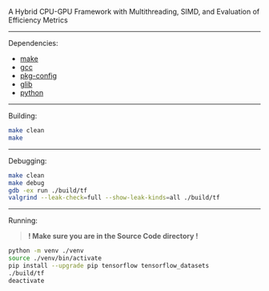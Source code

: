 A Hybrid CPU-GPU Framework with Multithreading, SIMD, and Evaluation of Efficiency Metrics
- - -
Dependencies:
- [make](https://www.gnu.org/software/make/)
- [gcc](https://gcc.gnu.org/)
- [pkg-config](https://freedesktop.org/wiki/Software/pkg-config/)
- [glib](https://docs.gtk.org/glib/)
- [python](https://www.python.org/)
- - -
Building:
```sh
make clean
make
```
- - -
Debugging:
```sh
make clean
make debug
gdb -ex run ./build/tf
valgrind --leak-check=full --show-leak-kinds=all ./build/tf
```
- - -
Running:
> **! Make sure you are in the Source Code directory !**
```sh
python -m venv ./venv
source ./venv/bin/activate
pip install --upgrade pip tensorflow tensorflow_datasets
./build/tf
deactivate
```
